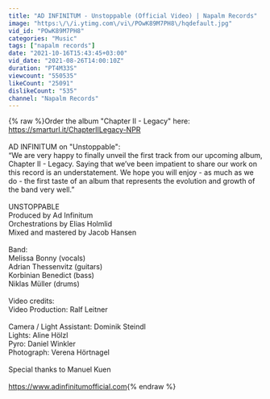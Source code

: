 ```yaml
---
title: "AD INFINITUM - Unstoppable (Official Video) | Napalm Records"
image: "https:\/\/i.ytimg.com\/vi\/POwK89M7PH8\/hqdefault.jpg"
vid_id: "POwK89M7PH8"
categories: "Music"
tags: ["napalm records"]
date: "2021-10-16T15:43:45+03:00"
vid_date: "2021-08-26T14:00:10Z"
duration: "PT4M33S"
viewcount: "550535"
likeCount: "25091"
dislikeCount: "535"
channel: "Napalm Records"
---
```

{% raw %}Order the album &quot;Chapter II - Legacy&quot; here: <a rel="nofollow" target="blank" href="https://smarturl.it/ChapterIILegacy-NPR">https://smarturl.it/ChapterIILegacy-NPR</a><br /><br />AD INFINITUM on &quot;Unstoppable&quot;:<br />“We are very happy to finally unveil the first track from our upcoming album, Chapter II - Legacy. Saying that we’ve been impatient to share our work on this record is an understatement. We hope you will enjoy - as much as we do - the first taste of an album that represents the evolution and growth of the band very well.”<br /><br />UNSTOPPABLE<br />Produced by Ad Infinitum<br />Orchestrations by Elias Holmlid<br />Mixed and mastered by Jacob Hansen<br /><br />Band:<br />Melissa Bonny (vocals)<br />Adrian Thessenvitz (guitars)<br />Korbinian Benedict (bass)<br />Niklas Müller (drums)<br /><br />Video credits:<br />Video Production: Ralf Leitner<br /><br />Camera / Light Assistant: Dominik Steindl<br />Lights: Aline Hölzl <br />Pyro: Daniel Winkler<br />Photograph: Verena Hörtnagel<br /><br />Special thanks to Manuel Kuen<br /><br /><a rel="nofollow" target="blank" href="https://www.adinfinitumofficial.com">https://www.adinfinitumofficial.com</a>{% endraw %}
